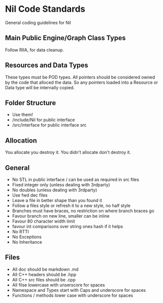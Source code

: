 # Nil Code Standards

General coding guidelines for Nil

## Main Public Engine/Graph Class Types

Follow RIIA, for data cleanup.

## Resources and Data Types

These types must be POD types. All pointers should be considered owned by the code that alloced the data.
So any pointers loaded into a Resource or Data type will be internally copied.

## Folder Structure

- Use them!
- /include/Nil for public interface
- /src/interface for public interface src

## Allocation

You allocate you destroy it. You didn't allocate don't destroy it.

## General

- No STL in public interface / can be used as required in src files
- Fixed integer only (unless dealing with 3rdparty)
- No doubles (unless dealing with 3rdparty)
- Use fwd dec files
- Leave a file in better shape than you found it
- Follow a files style or refresh it to a new style, no half style
- Branches must have braces, no restriction on where branch braces go
- Favour branch on new line, smaller can be inline
- Favour 80 character width limit
- favour int comparisons over string ones hash if it helps
- No RTTI
- No Exceptions
- No Inheritance

## Files

- All doc should be markdown .md
- All C++ headers should be .hpp
- All C++ src files should be .cpp
- All filse lowercase with unserscore for spaces
- Namespace and Types start with Caps and underscore for spaces
- Functions / methods lower case with underscore for spaces
